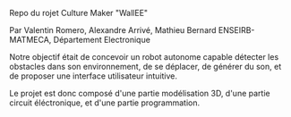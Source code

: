 Repo du rojet Culture Maker "WallEE"

Par Valentin Romero, Alexandre Arrivé, Mathieu Bernard
ENSEIRB-MATMECA, Département Electronique

Notre objectif était de concevoir un robot autonome capable détecter les obstacles dans son environnement, de se déplacer, de générer du son, et de proposer une interface utilisateur intuitive.

Le projet est donc composé d'une partie modélisation 3D, d'une partie circuit éléctronique, et d'une partie programmation.